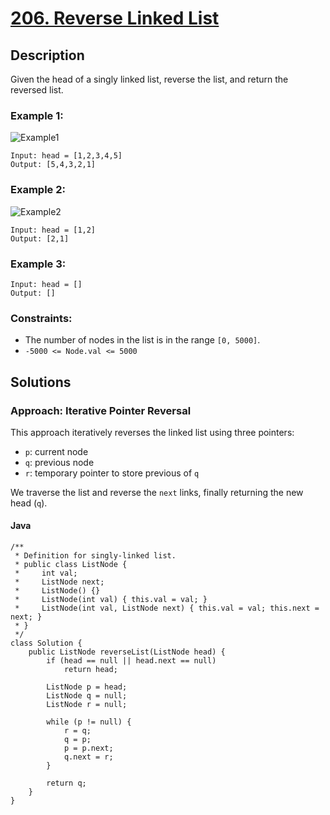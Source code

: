 <!DOCTYPE html>
<html lang="en">
<body>

  <h1><a href="https://leetcode.com/problems/reverse-linked-list" target="_blank">206. Reverse Linked List</a></h1>

  <h2>Description</h2>

  <!-- description:start -->
  <p>Given the head of a singly linked list, reverse the list, and return the reversed list.</p>

  <h3>Example 1:</h3>
  <img src="https://assets.leetcode.com/uploads/2021/02/19/rev1ex1.jpg" alt="Example1" style="width:500px heigth:50px">
  <pre><code>Input: head = [1,2,3,4,5]
Output: [5,4,3,2,1]</code></pre>

  <h3>Example 2:</h3>
  <img src="https://assets.leetcode.com/uploads/2021/02/19/rev1ex2.jpg" alt="Example2" style="width:100px heigth:50px">
  <pre><code>Input: head = [1,2]
Output: [2,1]</code></pre>

  <h3>Example 3:</h3>
  <pre><code>Input: head = []
Output: []</code></pre>

  <h3>Constraints:</h3>
  <ul>
    <li>The number of nodes in the list is in the range <code>[0, 5000]</code>.</li>
    <li><code>-5000 &lt;= Node.val &lt;= 5000</code></li>
  </ul>
  <!-- description:end -->

  <h2>Solutions</h2>

  <h3>Approach: Iterative Pointer Reversal</h3>
  <p>This approach iteratively reverses the linked list using three pointers:</p>
  <ul>
    <li><code>p</code>: current node</li>
    <li><code>q</code>: previous node</li>
    <li><code>r</code>: temporary pointer to store previous of <code>q</code></li>
  </ul>
  <p>We traverse the list and reverse the <code>next</code> links, finally returning the new head (<code>q</code>).</p>

  <h4>Java</h4>

  <pre><code>/**
 * Definition for singly-linked list.
 * public class ListNode {
 *     int val;
 *     ListNode next;
 *     ListNode() {}
 *     ListNode(int val) { this.val = val; }
 *     ListNode(int val, ListNode next) { this.val = val; this.next = next; }
 * }
 */
class Solution {
    public ListNode reverseList(ListNode head) {
        if (head == null || head.next == null)
            return head;

        ListNode p = head;
        ListNode q = null;
        ListNode r = null;

        while (p != null) {
            r = q;
            q = p;
            p = p.next;
            q.next = r;
        }

        return q;
    }
}
</code></pre>

</body>
</html>
